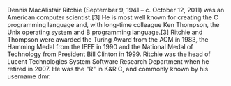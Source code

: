 Dennis MacAlistair Ritchie (September 9, 1941 – c. October 12, 2011) was an American computer scientist.[3] He is most well known for creating the C programming language and, with long-time colleague Ken Thompson, the Unix operating system and B programming language.[3] Ritchie and Thompson were awarded the Turing Award from the ACM in 1983, the Hamming Medal from the IEEE in 1990 and the National Medal of Technology from President Bill Clinton in 1999. Ritchie was the head of Lucent Technologies System Software Research Department when he retired in 2007. He was the "R" in K&R C, and commonly known by his username dmr.

